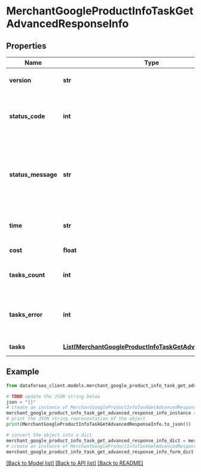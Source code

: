 # MerchantGoogleProductInfoTaskGetAdvancedResponseInfo


## Properties

Name | Type | Description | Notes
------------ | ------------- | ------------- | -------------
**version** | **str** | the current version of the API | [optional] 
**status_code** | **int** | general status code you can find the full list of the response codes here | [optional] 
**status_message** | **str** | general informational message you can find the full list of general informational messages here | [optional] 
**time** | **str** | total execution time, seconds | [optional] 
**cost** | **float** | total tasks cost, USD | [optional] 
**tasks_count** | **int** | the number of tasks in the tasks array | [optional] 
**tasks_error** | **int** | the number of tasks in the tasks array returned with an error | [optional] 
**tasks** | [**List[MerchantGoogleProductInfoTaskGetAdvancedTaskInfo]**](MerchantGoogleProductInfoTaskGetAdvancedTaskInfo.md) | array of tasks | [optional] 

## Example

```python
from dataforseo_client.models.merchant_google_product_info_task_get_advanced_response_info import MerchantGoogleProductInfoTaskGetAdvancedResponseInfo

# TODO update the JSON string below
json = "{}"
# create an instance of MerchantGoogleProductInfoTaskGetAdvancedResponseInfo from a JSON string
merchant_google_product_info_task_get_advanced_response_info_instance = MerchantGoogleProductInfoTaskGetAdvancedResponseInfo.from_json(json)
# print the JSON string representation of the object
print(MerchantGoogleProductInfoTaskGetAdvancedResponseInfo.to_json())

# convert the object into a dict
merchant_google_product_info_task_get_advanced_response_info_dict = merchant_google_product_info_task_get_advanced_response_info_instance.to_dict()
# create an instance of MerchantGoogleProductInfoTaskGetAdvancedResponseInfo from a dict
merchant_google_product_info_task_get_advanced_response_info_form_dict = merchant_google_product_info_task_get_advanced_response_info.from_dict(merchant_google_product_info_task_get_advanced_response_info_dict)
```
[[Back to Model list]](../README.md#documentation-for-models) [[Back to API list]](../README.md#documentation-for-api-endpoints) [[Back to README]](../README.md)


